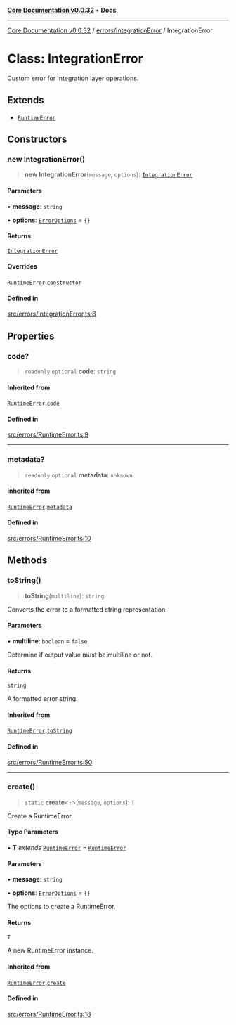 [**Core Documentation v0.0.32**](../../../README.md) • **Docs**

***

[Core Documentation v0.0.32](../../../modules.md) / [errors/IntegrationError](../README.md) / IntegrationError

# Class: IntegrationError

Custom error for Integration layer operations.

## Extends

- [`RuntimeError`](../../RuntimeError/classes/RuntimeError.md)

## Constructors

### new IntegrationError()

> **new IntegrationError**(`message`, `options`): [`IntegrationError`](IntegrationError.md)

#### Parameters

• **message**: `string`

• **options**: [`ErrorOptions`](../../../definitions/interfaces/ErrorOptions.md) = `{}`

#### Returns

[`IntegrationError`](IntegrationError.md)

#### Overrides

[`RuntimeError`](../../RuntimeError/classes/RuntimeError.md).[`constructor`](../../RuntimeError/classes/RuntimeError.md#constructors)

#### Defined in

[src/errors/IntegrationError.ts:8](https://github.com/stonemjs/core/blob/59c27bdae04e7adc72d7c3e25cee704d5e04ce0c/src/errors/IntegrationError.ts#L8)

## Properties

### code?

> `readonly` `optional` **code**: `string`

#### Inherited from

[`RuntimeError`](../../RuntimeError/classes/RuntimeError.md).[`code`](../../RuntimeError/classes/RuntimeError.md#code)

#### Defined in

[src/errors/RuntimeError.ts:9](https://github.com/stonemjs/core/blob/59c27bdae04e7adc72d7c3e25cee704d5e04ce0c/src/errors/RuntimeError.ts#L9)

***

### metadata?

> `readonly` `optional` **metadata**: `unknown`

#### Inherited from

[`RuntimeError`](../../RuntimeError/classes/RuntimeError.md).[`metadata`](../../RuntimeError/classes/RuntimeError.md#metadata)

#### Defined in

[src/errors/RuntimeError.ts:10](https://github.com/stonemjs/core/blob/59c27bdae04e7adc72d7c3e25cee704d5e04ce0c/src/errors/RuntimeError.ts#L10)

## Methods

### toString()

> **toString**(`multiline`): `string`

Converts the error to a formatted string representation.

#### Parameters

• **multiline**: `boolean` = `false`

Determine if output value must be multiline or not.

#### Returns

`string`

A formatted error string.

#### Inherited from

[`RuntimeError`](../../RuntimeError/classes/RuntimeError.md).[`toString`](../../RuntimeError/classes/RuntimeError.md#tostring)

#### Defined in

[src/errors/RuntimeError.ts:50](https://github.com/stonemjs/core/blob/59c27bdae04e7adc72d7c3e25cee704d5e04ce0c/src/errors/RuntimeError.ts#L50)

***

### create()

> `static` **create**\<`T`\>(`message`, `options`): `T`

Create a RuntimeError.

#### Type Parameters

• **T** *extends* [`RuntimeError`](../../RuntimeError/classes/RuntimeError.md) = [`RuntimeError`](../../RuntimeError/classes/RuntimeError.md)

#### Parameters

• **message**: `string`

• **options**: [`ErrorOptions`](../../../definitions/interfaces/ErrorOptions.md) = `{}`

The options to create a RuntimeError.

#### Returns

`T`

A new RuntimeError instance.

#### Inherited from

[`RuntimeError`](../../RuntimeError/classes/RuntimeError.md).[`create`](../../RuntimeError/classes/RuntimeError.md#create)

#### Defined in

[src/errors/RuntimeError.ts:18](https://github.com/stonemjs/core/blob/59c27bdae04e7adc72d7c3e25cee704d5e04ce0c/src/errors/RuntimeError.ts#L18)
